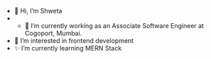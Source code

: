 
- 👋 Hi, I’m Shweta
- - 🌱 I’m currently working as an Associate Software Engineer at Cogoport, Mumbai.
- 👀 I’m interested in frontend development
- ✨ I’m currently learning MERN Stack


<!---
ShwetaD01/ShwetaD01 is a ✨ special ✨ repository because its `README.md` (this file) appears on your GitHub profile.
You can click the Preview link to take a look at your changes.
--->
